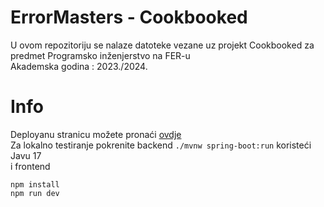 # ErrorMasters - Cookbooked
U ovom repozitoriju se nalaze datoteke vezane uz projekt Cookbooked za predmet Programsko inženjerstvo na FER-u  
Akademska godina : 2023./2024.

# Info

Deployanu stranicu možete pronaći [ovdje](http://164.90.161.71/)  
Za lokalno testiranje pokrenite backend `./mvnw spring-boot:run` koristeći Javu 17  
i frontend
```
npm install
npm run dev
```
